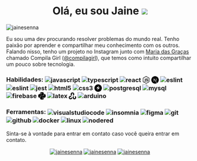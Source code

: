 <h1 align="center"> Olá, eu sou Jaine <img src="https://media.giphy.com/media/hvRJCLFzcasrR4ia7z/giphy.gif" width="30px"></h1>

<p align="left"> <img src="https://komarev.com/ghpvc/?username=jainesenna" alt="jainesenna" /> </p>
Eu sou uma dev procurando resolver problemas do mundo real. 
Tenho paixão por aprender e compartilhar meu conhecimento com os outros. Falando nisso, tenho um projeto no Instagram junto com <a href="https://github.com/amorimmaria" target="_blank">Maria das Graças</a> chamado Compila Girl (<a href="https://www.instagram.com/compilagirl/" target="_blank">@compilagirl</a>), que temos como intuito compartilhar um pouco sobre tecnologia.

<h3>Habilidades: 
<a target="blank"><img align="center" src="https://cdn.jsdelivr.net/npm/simple-icons@3.0.1/icons/javascript.svg" alt="javascript" height="20" width="20" /></a>
<a target="blank"><img align="center" src="https://cdn.jsdelivr.net/npm/simple-icons@3.0.1/icons/typescript.svg" alt="typescript" height="20" width="20" /></a>
<a target="blank"><img align="center" src="https://cdn.jsdelivr.net/npm/simple-icons@3.0.1/icons/react.svg" alt="react" height="20" width="20" /></a>
<a target="blank"><img align="center" src=/nodedotjs.svg alt="nodejs" height="20" width="20" /></a>
<a target="blank"><img align="center" src=/nextdotjs.svg alt="nextjs" height="20" width="20" /></a>
<a target="blank"><img align="center" src="https://cdn.jsdelivr.net/npm/simple-icons@3.0.1/icons/eslint.svg" alt="eslint" height="20" width="20" /></a>
<a target="blank"><img align="center" src="https://cdn.jsdelivr.net/npm/simple-icons@3.0.1/icons/prettier.svg" alt="eslint" height="20" width="20" /></a>
<a target="blank"><img align="center" src="https://cdn.jsdelivr.net/npm/simple-icons@3.0.1/icons/jest.svg" alt="jest" height="20" width="20" /></a>
<a target="blank"><img align="center" src="https://cdn.jsdelivr.net/npm/simple-icons@3.0.1/icons/html5.svg" alt="html5" height="20" width="20" /></a>
<a target="blank"><img align="center" src="https://cdn.jsdelivr.net/npm/simple-icons@3.0.1/icons/css3.svg" alt="css3" height="20" width="20" /></a>
<a target="blank"><img align="center" src=/chakraui.svg alt="chakraui" height="20" width="20" /></a>
<a target="blank"><img align="center" src="https://cdn.jsdelivr.net/npm/simple-icons@3.0.1/icons/postgresql.svg" alt="postgresql" height="20" width="20" /></a>
<a target="blank"><img align="center" src="https://cdn.jsdelivr.net/npm/simple-icons@3.0.1/icons/mysql.svg" alt="mysql" height="20" width="20" /></a>
<a target="blank"><img align="center" src="https://cdn.jsdelivr.net/npm/simple-icons@3.0.1/icons/firebase.svg" alt="firebase" height="20" width="20" /></a>
<a target="blank"><img align="center" src=/python.svg alt="python" height="20" width="20" /></a>
<a target="blank"><img align="center" src="https://cdn.jsdelivr.net/npm/simple-icons@5.3.0/icons/latex.svg" alt="latex" height="20" width="20" /></a>
<a target="blank"><img align="center" src=/opencv.svg alt="opencv" height="20" width="20" /></a>
<a target="blank"><img align="center" src="https://cdn.jsdelivr.net/npm/simple-icons@3.0.1/icons/arduino.svg" alt="arduino" height="20" width="20" /></a>
</h3>

<h3>Ferramentas: 
<a target="blank"><img align="center" src="https://cdn.jsdelivr.net/npm/simple-icons@3.0.1/icons/visualstudiocode.svg" alt="visualstudiocode" height="20" width="20" /></a>
<a target="blank"><img align="center" src="https://cdn.jsdelivr.net/npm/simple-icons@3.0.1/icons/insomnia.svg" alt="insomnia" height="20" width="20" /></a>
<a target="blank"><img align="center" src="https://cdn.jsdelivr.net/npm/simple-icons@3.0.1/icons/figma.svg" alt="figma" height="20" width="20" /></a>
<a target="blank"><img align="center" src="https://cdn.jsdelivr.net/npm/simple-icons@3.0.1/icons/git.svg" alt="git" height="20" width="20" /></a>
<a target="blank"><img align="center" src="https://cdn.jsdelivr.net/npm/simple-icons@3.0.1/icons/github.svg" alt="github" height="20" width="20" /></a>
<a target="blank"><img align="center" src="https://cdn.jsdelivr.net/npm/simple-icons@3.0.1/icons/docker.svg" alt="docker" height="20" width="20" /></a>
<a target="blank"><img align="center" src="https://cdn.jsdelivr.net/npm/simple-icons@3.0.1/icons/linux.svg" alt="linux" height="20" width="20" /></a>
<a target="blank"><img align="center" src="https://cdn.jsdelivr.net/npm/simple-icons@5.3.0/icons/nodered.svg" alt="nodered" height="20" width="20" /></a>
</h3>
Sinta-se à vontade para entrar em contato caso você queira entrar em contato.

<p align="center">
<a href="https://linkedin.com/in/jaine-senna" target="blank"><img align="center" src="https://cdn.jsdelivr.net/npm/simple-icons@3.0.1/icons/linkedin.svg" alt="jainesenna" height="20" width="20" /></a>
<a href="https://twitter.com/jaine_senna" target="blank"><img align="center" src="https://cdn.jsdelivr.net/npm/simple-icons@3.0.1/icons/twitter.svg" alt="jainesenna" height="20" width="20" /></a>
<a href="https://instagram.com/jaine.senna" target="blank"><img align="center" src="https://cdn.jsdelivr.net/npm/simple-icons@3.0.1/icons/instagram.svg" alt="jainesenna" height="20" width="20" /></a>
</p>

<!-- --- -->
<div>
<!--     <img height="150" align="left" src="https://github-readme-stats.vercel.app/api?username=jainesenna&show_icons=true&theme=omni" /> -->
<!--     <img height="150" align="left" src="https://github-readme-stats.vercel.app/api/top-langs/?username=jainesenna&layout=compact&show_icons=true&theme=omni" /> -->
<!--     <img height="150" align="left"  src="https://github-readme-streak-stats.herokuapp.com?user=jainesenna&theme=omni&hide_border=true" alt="jainesenna" /> -->
</div>
